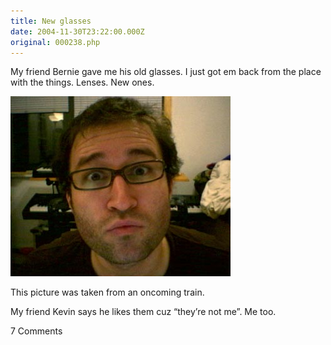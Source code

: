 ```yaml
---
title: New glasses
date: 2004-11-30T23:22:00.000Z
original: 000238.php
---
```


My friend Bernie gave me his old glasses. I just got em back from the place with the things. Lenses. New ones.

<p class="polaroid" style="--deg: -2deg"><img src="./bernie-glasses.jpg" /></p>

This picture was taken from an oncoming train.

My friend Kevin says he likes them cuz “they’re not me”. Me too.

<span class="commentheader">7 Comments</span>

<!--


<div class="commentdivider">
<span class="commentauthorbox">Posted by <a href="mailto&#58;Lauren&#64;Balthrop&#46;com">bama</a></span>
<span class="commentdatebox">Tuesday, November 30, 2004</span>
<span class="commenttimebox">11:09 PM</span>
</div>
<div class="commentbody">kyoot</div>
<div class="commentdivider">
<span class="commentauthorbox">Posted by <a href="mailto&#58;razorbern&#64;gmail&#46;com">bernie </a></span>
<span class="commentdatebox">Wednesday, December  1, 2004</span>
<span class="commenttimebox">12:27 PM</span>
</div>
<div class="commentbody">You know, Pascal, those glasses are special. Just remember, with great power, comes great responsibility. </div>
<div class="commentdivider">
<span class="commentauthorbox">Posted by Erin</span>
<span class="commentdatebox">Wednesday, December  1, 2004</span>
<span class="commenttimebox"> 2:24 PM</span>
</div>
<div class="commentbody">I think this should be a caption contest… like… “Take me to your leader”</div>
<div class="commentdivider">
<span class="commentauthorbox">Posted by <a href="mailto&#58;Lauren&#64;Balthrop&#46;com">bama</a></span>
<span class="commentdatebox">Wednesday, December  1, 2004</span>
<span class="commenttimebox"> 5:36 PM</span>
</div>
<div class="commentbody">“you’re hoott…”</div>
<div class="commentdivider">
<span class="commentauthorbox">Posted by <a href="mailto&#58;razorbern&#64;gmail&#46;com">bernie </a></span>
<span class="commentdatebox">Wednesday, December  1, 2004</span>
<span class="commenttimebox"> 9:55 PM</span>
</div>
<div class="commentbody">Btw, did the underwear fit as well as the glasses did?</div>
<div class="commentdivider">
<span class="commentauthorbox">Posted by Pascal</span>
<span class="commentdatebox">Wednesday, December  1, 2004</span>
<span class="commenttimebox">10:00 PM</span>
</div>
<div class="commentbody">the underwear was a little small in the front, but i’ll break it in…</div>
<div class="commentdivider">
<span class="commentauthorbox">Posted by <a href="mailto&#58;Lauren&#64;Balthrop&#46;com">bama</a></span>
<span class="commentdatebox">Thursday, December  9, 2004</span>
<span class="commenttimebox"> 1:59 AM</span>
</div>
<div class="commentbody">HAPPY BIRTHDAY!!!</div> -->
